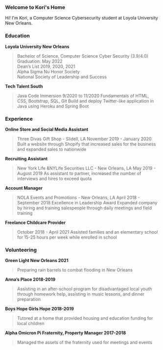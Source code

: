 ### Welcome to Kori's Home

Hi! I'm Kori, a Computer Science Cybersecurity student at Loyola University New Orleans.

### Education

**Loyola University New Orleans**
> Bachelor of Science, Computer Science Cyber Security (3.9/4.0)  
> Graduation: May 2022  
> Dean’s List 2019, 2020, 2021  
> Alpha Sigma Nu Honor Society  
> National Society of Leadership and Success  

**Tech Talent South**
> Java Code Immersion 9/2020 to 11/2020
> Fundamentals of HTML, CSS, Bootstrap, SQL, Git
> Build and deploy Twitter-like application in Java using Heroku and Spring Boot

### Experience

**Online Store and Social Media Assistant**
> Three Divas Gift Shop - Slidell, LA
> November 2019 - January 2020
> Built a website through Shopify that increased sales for the business and expanded sales to nationwide

**Recruiting Assistant**
> New York Life &NYLife Securities LLC - New Orleans, LA 
> May 2019 - August 2019
> As assistant to partner, increased the number of interviews and hires to exceed quota

**Account Manager**
> NOLA Events and Promotions - New Orleans, LA
> April 2018 - September 2018
> Excellence in Leadership Award
> Expanded company by hiring and training salespeople through daily meetings and field training

**Freelance Childcare Provider**
> October 2018 - April 2021
> Assisted families and an elementary school for 15-25 hours per week while enrolled in school

### Volunteering
**Green Light New Orleans 2021**
> Preparing rain barrels to combat flooding in New Orleans

**Anna’s Place 2018-2019**
> Assisting in an after-school program for disadvantaged local youth through homework help, assisting in music lessons, and dinner preparation

**Boys Hope Girls Hope 2018-2019**
> Tutored at a home that provided housing and education funding for local children

**Alpha Omicron Pi Fraternity, Property Manager 2017-2018**
> Managed the assets of the fraternity used for meetings and events

